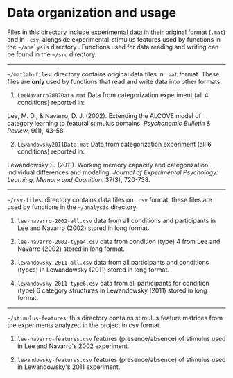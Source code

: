 # Data organization and usage

Files in this directory include experimental data in their original format
(`.mat`) and in `.csv`, alongside experimental-stimulus features
used by functions in the `~/analysis` directory . Functions used for data 
reading and writing can be found in the `~/src` directory. 

----

`~/matlab-files`: directory contains original data files in `.mat` format. These
files are **only** used by functions that read and write data into other 
formats.

  1. `LeeNavarro2002Data.mat` Data from categorization experiment (all 4 
  conditions) reported in:
  
  Lee, M. D., & Navarro, D. J. (2002). Extending the ALCOVE model of category 
  learning to featural stimulus domains. *Psychonomic Bulletin & Review*, 9(1), 
  43–58.
  
  2. `Lewandowsky2011Data.mat` Data from categorization experiment (all 6
  conditions) reported in:
  
  Lewandowsky S. (2011). Working memory capacity and categorization: individual 
  differences and modeling. *Journal of Experimental Psychology: Learning, 
  Memory and Cognition*. 37(3), 720-738.
  
----

`~/csv-files`: directory contains data files on `.csv` format, these files are 
used by functions in the `~/analysis` directory.

  1. `lee-navarro-2002-all.csv` data from all conditions and participants in Lee 
  and Navarro (2002) stored in long format.
  
  2. `lee-navarro-2002-type4.csv` data from condition (type) 4 from Lee and 
  Navarro (2002) stored in long format.
  
  3. `lewandowsky-2011-all.csv` data from all participants and conditions 
  (types) in Lewandowsky (2011) stored in long format. 
  
  4. `lewandowsky-2011-type6.csv` data from all participants for condition 
  (type) 6 category structures in Lewandowsky (2011) stored in long 
  format.
  
----

`~/stimulus-features`: this directory contains stimulus feature matrices from 
the experiments analyzed in the project in csv format.

  1. `lee-navarro-features.csv` features (presence/absence) of stimulus used in 
  Lee and Navarro's 2002 experiment.
  
  2. `lewandowsky-features.csv` features (presence/absence) of stimulus used in 
  Lewandowsky's 2011 experiment.
